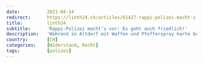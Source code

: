 ```yaml
---
date:          2021-04-14
redirect:      https://linth24.ch/articles/61427-rappi-polizei-macht-s-vor-es-geht-auch-friedlich
title:         linth24
subtitle:      'Rappi-Polizei macht’s vor: Es geht auch friedlich!'
description:   'Während in Altdorf mit Waffen und Pfefferspray harte Geschütze aufgefahren wurden, zeigte sich beim Corona-Spaziergang in Rapperswil ein anderes Bild: Hier ist die Polizei noch Freund und Helfer – auch in schwierigen Zeiten.'
country:       [CH]
categories:    [Widerstand, Recht]
tags:          [polizei]
---
```

